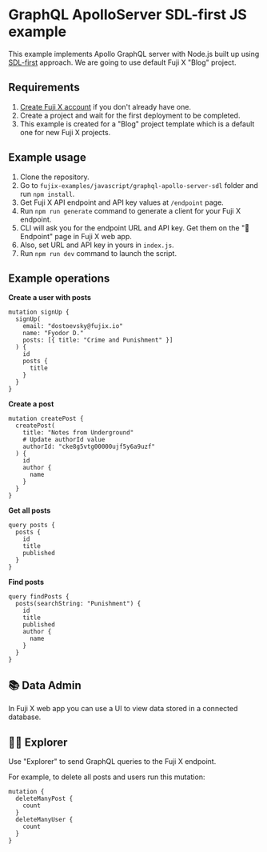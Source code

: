 # GraphQL ApolloServer SDL-first JS example

This example implements Apollo GraphQL server with Node.js built up using [SDL-first](https://www.apollographql.com/docs/resources/graphql-glossary/#schema-first-development) approach. We are going to use default Fuji X "Blog" project.

## Requirements

1. [Create Fuji X account](https://app.fujix.io/sign-up) if you don't already have one.
2. Create a project and wait for the first deployment to be completed.
3. This example is created for a "Blog" project template which is a default one for new Fuji X projects.

## Example usage

1. Clone the repository.
2. Go to `fujix-examples/javascript/graphql-apollo-server-sdl` folder and run `npm install`.
3. Get Fuji X API endpoint and API key values at `/endpoint` page.
4. Run `npm run generate` command to generate a client for your Fuji X endpoint.
5. CLI will ask you for the endpoint URL and API key. Get them on the "🚀 Endpoint" page in Fuji X web app.
6. Also, set URL and API key in yours in `index.js`.
7. Run `npm run dev` command to launch the script.

## Example operations

**Create a user with posts**

```
mutation signUp {
  signUp(
    email: "dostoevsky@fujix.io"
    name: "Fyodor D."
    posts: [{ title: "Crime and Punishment" }]
  ) {
    id
    posts {
      title
    }
  }
}
```

**Create a post**

```
mutation createPost {
  createPost(
    title: "Notes from Underground"
    # Update authorId value
    authorId: "cke8g5vtg00000ujf5y6a9uzf"
  ) {
    id
    author {
      name
    }
  }
}
```

**Get all posts**

```
query posts {
  posts {
    id
    title
    published
  }
}
```

**Find posts**

```
query findPosts {
  posts(searchString: "Punishment") {
    id
    title
    published
    author {
      name
    }
  }
}
```

## 📚 Data Admin

In Fuji X web app you can use a UI to view data stored in a connected database.

## 🏄‍♂️ Explorer 

Use "Explorer" to send GraphQL queries to the Fuji X endpoint.

For example, to delete all posts and users run this mutation:

```
mutation {
  deleteManyPost {
    count
  }
  deleteManyUser {
    count
  }
}
```